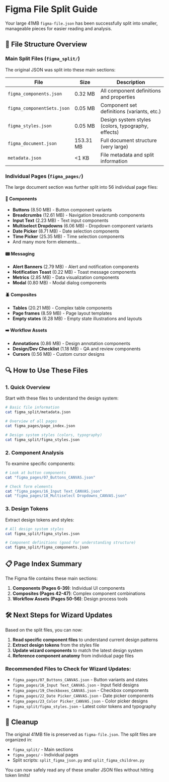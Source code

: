 # Figma File Split Guide

Your large 41MB `figma-file.json` has been successfully split into smaller, manageable pieces for easier reading and analysis.

## 📁 File Structure Overview

### Main Split Files (`figma_split/`)
The original JSON was split into these main sections:

| File | Size | Description |
|------|------|-------------|
| `figma_components.json` | 0.32 MB | All component definitions and properties |
| `figma_componentSets.json` | 0.05 MB | Component set definitions (variants, etc.) |
| `figma_styles.json` | 0.05 MB | Design system styles (colors, typography, effects) |
| `figma_document.json` | 153.31 MB | Full document structure (very large) |
| `metadata.json` | <1 KB | File metadata and split information |

### Individual Pages (`figma_pages/`)
The large document section was further split into 56 individual page files:

#### 🧬 Components
- **Buttons** (8.50 MB) - Button component variants
- **Breadcrumbs** (12.61 MB) - Navigation breadcrumb components  
- **Input Text** (2.23 MB) - Text input components
- **Multiselect Dropdowns** (6.06 MB) - Dropdown component variants
- **Date Picker** (8.71 MB) - Date selection components
- **Time Picker** (25.35 MB) - Time selection components
- And many more form elements...

#### 📟 Messaging
- **Alert Banners** (2.79 MB) - Alert and notification components
- **Notification Toast** (0.22 MB) - Toast message components
- **Metrics** (2.85 MB) - Data visualization components
- **Modal** (0.80 MB) - Modal dialog components

#### 🪲 Composites  
- **Tables** (20.21 MB) - Complex table components
- **Page frames** (8.59 MB) - Page layout templates
- **Empty states** (6.28 MB) - Empty state illustrations and layouts

#### ➡️ Workflow Assets
- **Annotations** (0.86 MB) - Design annotation components
- **Design/Dev Checklist** (1.18 MB) - QA and review components
- **Cursors** (0.56 MB) - Custom cursor designs

## 🔍 How to Use These Files

### 1. Quick Overview
Start with these files to understand the design system:
```bash
# Basic file information
cat figma_split/metadata.json

# Overview of all pages
cat figma_pages/page_index.json

# Design system styles (colors, typography)
cat figma_split/figma_styles.json
```

### 2. Component Analysis
To examine specific components:
```bash
# Look at button components
cat "figma_pages/07_Buttons_CANVAS.json"

# Check form elements
cat "figma_pages/16_Input Text_CANVAS.json"
cat "figma_pages/18_Multiselect Dropdowns_CANVAS.json"
```

### 3. Design Tokens
Extract design tokens and styles:
```bash
# All design system styles
cat figma_split/figma_styles.json

# Component definitions (good for understanding structure)
cat figma_split/figma_components.json
```

## 📋 Page Index Summary

The Figma file contains these main sections:

1. **Components (Pages 6-39)**: Individual UI components
2. **Composites (Pages 42-47)**: Complex component combinations  
3. **Workflow Assets (Pages 50-56)**: Design process tools

## 🛠 Next Steps for Wizard Updates

Based on the split files, you can now:

1. **Read specific component files** to understand current design patterns
2. **Extract design tokens** from the styles file
3. **Update wizard components** to match the latest design system
4. **Reference component anatomy** from individual page files

### Recommended Files to Check for Wizard Updates:
- `figma_pages/07_Buttons_CANVAS.json` - Button variants and states
- `figma_pages/16_Input Text_CANVAS.json` - Input field designs
- `figma_pages/19_Checkboxes_CANVAS.json` - Checkbox components
- `figma_pages/22_Date Picker_CANVAS.json` - Date picker components
- `figma_pages/23_Color Picker_CANVAS.json` - Color picker designs
- `figma_split/figma_styles.json` - Latest color tokens and typography

## 🧹 Cleanup

The original 41MB file is preserved as `figma-file.json`. The split files are organized in:
- `figma_split/` - Main sections
- `figma_pages/` - Individual pages
- Split scripts: `split_figma_json.py` and `split_figma_children.py`

You can now safely read any of these smaller JSON files without hitting token limits!
